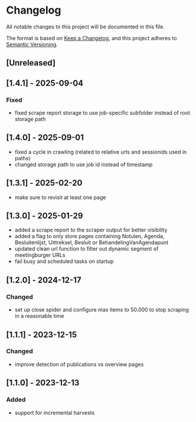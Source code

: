 # Changelog

All notable changes to this project will be documented in this file.

The format is based on [Keep a Changelog](https://keepachangelog.com/en/1.0.0/),
and this project adheres to [Semantic Versioning](https://semver.org/spec/v2.0.0.html).

## [Unreleased]

## [1.4.1] - 2025-09-04
### Fixed
- fixed scrape report storage to use job-specific subfolder instead of root storage path

## [1.4.0] - 2025-09-01
- fixed a cycle in crawling (related to relative urls and sessionids used in paths)
- changed storage path to use job id instead of timestamp

## [1.3.1] - 2025-02-20
- make sure to revisit at least one page

## [1.3.0] - 2025-01-29
- added a scrape report to the scraper output for better visibility
- added a flag to only store pages containing Notulen, Agenda, Besluitenlijst, Uittreksel, Besluit or BehandelingVanAgendapunt
- updated clean url function to filter out dynamic segment of meetingburger URLs
- fail busy and scheduled tasks on startup

## [1.2.0] - 2024-12-17
### Changed
- set up close spider and configure max items to 50.000 to stop scraping in a reasonable time

## [1.1.1] - 2023-12-15
### Changed
- improve detection of publications vs overview pages

## [1.1.0] - 2023-12-13

### Added
- support for incremental harvests
